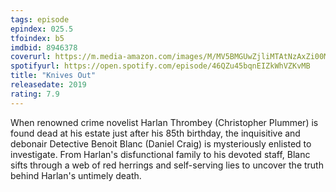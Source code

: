 ```yaml
---
tags: episode
epindex: 025.5
tfoindex: b5
imdbid: 8946378
coverurl: https://m.media-amazon.com/images/M/MV5BMGUwZjliMTAtNzAxZi00MWNiLWE2NzgtZGUxMGQxZjhhNDRiXkEyXkFqcGdeQXVyNjU1NzU3MzE@._V1_SY300_CR0,0,202,300_.jpg
spotifyurl: https://open.spotify.com/episode/46QZu45bqnEIZkWhVZKvMB
title: "Knives Out"
releasedate: 2019
rating: 7.9
---
```


When renowned crime novelist Harlan Thrombey (Christopher Plummer) is found dead at his estate just after his 85th birthday, the inquisitive and debonair Detective Benoit Blanc (Daniel Craig) is mysteriously enlisted to investigate. From Harlan's disfunctional family to his devoted staff, Blanc sifts through a web of red herrings and self-serving lies to uncover the truth behind Harlan's untimely death.